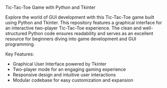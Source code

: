 Tic-Tac-Toe Game with Python and Tkinter

Explore the world of GUI development with this Tic-Tac-Toe game built using Python and Tkinter. This repository features a graphical interface for an interactive two-player Tic-Tac-Toe experience. The clean and well-structured Python code ensures readability and serves as an excellent resource for beginners diving into game development and GUI programming.

Key Features:
- Graphical User Interface powered by Tkinter
- Two-player mode for an engaging gaming experience
- Responsive design and intuitive user interactions
- Modular codebase for easy customization and expansion
